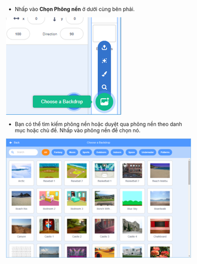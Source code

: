 + Nhấp vào **Chọn Phông nền** ở dưới cùng bên phải.

![ảnh chụp màn hình](images/stage-choose.png)

+ Bạn có thể tìm kiếm phông nền hoặc duyệt qua phông nền theo danh mục hoặc chủ đề. Nhấp vào phông nền để chọn nó.

![ảnh chụp màn hình](images/backdrop.png)